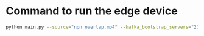 # Command to run the edge device

```bash
python main.py --source="non overlap.mp4" --kafka_bootstrap_servers="217.15.165.221:9092,217.15.165.221:9093,217.15.165.221:9094" --model_path weights/best.onnx
```